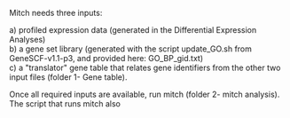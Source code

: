 Mitch needs three inputs: 

a) profiled expression data (generated in the Differential Expression Analyses)  
b) a gene set library (generated with the script update_GO.sh from GeneSCF-v1.1-p3, and provided here: GO_BP_gid.txt)  
c) a "translator" gene table that relates gene identifiers from the other two input files (folder 1- Gene table). 

Once all required inputs are available, run mitch (folder 2- mitch analysis). The script that runs mitch also 

